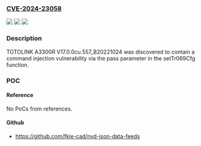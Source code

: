 ### [CVE-2024-23058](https://cve.mitre.org/cgi-bin/cvename.cgi?name=CVE-2024-23058)
![](https://img.shields.io/static/v1?label=Product&message=n%2Fa&color=blue)
![](https://img.shields.io/static/v1?label=Version&message=n%2Fa&color=blue)
![](https://img.shields.io/static/v1?label=Vulnerability&message=n%2Fa&color=brighgreen)

### Description

TOTOLINK A3300R V17.0.0cu.557_B20221024 was discovered to contain a command injection vulnerability via the pass parameter in the setTr069Cfg function.

### POC

#### Reference
No PoCs from references.

#### Github
- https://github.com/fkie-cad/nvd-json-data-feeds

